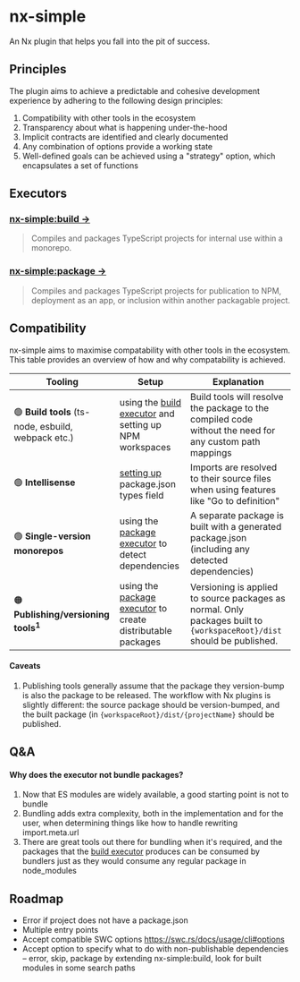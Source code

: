 # nx-simple

An Nx plugin that helps you fall into the pit of success.

## Principles

The plugin aims to achieve a predictable and cohesive development experience by adhering to the following design principles:

1. Compatibility with other tools in the ecosystem
1. Transparency about what is happening under-the-hood
1. Implicit contracts are identified and clearly documented
1. Any combination of options provide a working state
1. Well-defined goals can be achieved using a "strategy" option, which encapsulates a set of functions

## Executors

### [nx-simple:build →](./src/executors/build/README.md)

> Compiles and packages TypeScript projects for internal use within a monorepo.

### [nx-simple:package →](./src/executors/package/README.md)

> Compiles and packages TypeScript projects for publication to NPM, deployment as an app, or inclusion within another packagable project.

## Compatibility

nx-simple aims to maximise compatability with other tools in the ecosystem. This table provides an overview of how and why compatability is achieved.

| Tooling                                             | Setup                                                                                            | Explanation                                                                                                            |
| --------------------------------------------------- | ------------------------------------------------------------------------------------------------ | ---------------------------------------------------------------------------------------------------------------------- |
| 🟢 **Build tools** (ts-node, esbuild, webpack etc.) | using the [build executor](./src/executors/build/README.md#) and setting up NPM workspaces       | Build tools will resolve the package to the compiled code without the need for any custom path mappings                |
| 🟢 **Intellisense**                                 | [setting up](./src/executors/build/README.md#package-json-project) package.json types field      | Imports are resolved to their source files when using features like "Go to definition"                                 |
| 🟢 **Single-version monorepos**                     | using the [package executor](./src/executors/package/README.md) to detect dependencies           | A separate package is built with a generated package.json (including any detected dependencies)                        |
| 🟠 **Publishing/versioning tools<sup>1</sup>**      | using the [package executor](./src/executors/package/README.md) to create distributable packages | Versioning is applied to source packages as normal. Only packages built to `{workspaceRoot}/dist` should be published. |

#### Caveats

1. Publishing tools generally assume that the package they version-bump is also the package to be released. The workflow with Nx plugins is slightly different: the source package should be version-bumped, and the built package (in `{workspaceRoot}/dist/{projectName}` should be published.

## Q&A

#### Why does the executor not bundle packages?

1. Now that ES modules are widely available, a good starting point is not to bundle
2. Bundling adds extra complexity, both in the implementation and for the user, when determining things like how to handle rewriting import.meta.url
3. There are great tools out there for bundling when it's required, and the packages that the [build executor](./src/executors/build/README.md) produces can be consumed by bundlers just as they would consume any regular package in node_modules

## Roadmap

- Error if project does not have a package.json
- Multiple entry points
- Accept compatible SWC options https://swc.rs/docs/usage/cli#options
- Accept option to specify what to do with non-publishable dependencies – error, skip, package by extending nx-simple:build, look for built modules in some search paths
